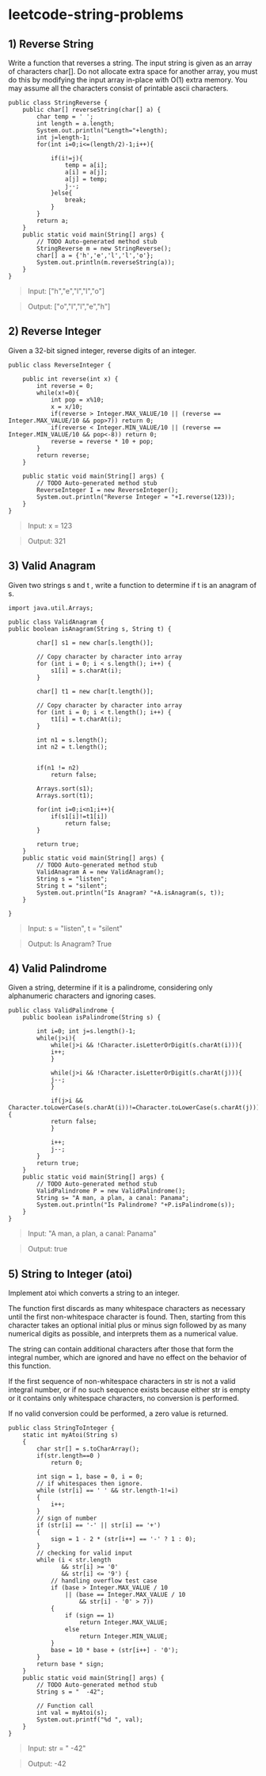 # leetcode-string-problems

## 1)	Reverse String

Write a function that reverses a string. The input string is given as an array of characters char[].
Do not allocate extra space for another array, you must do this by modifying the input array in-place with O(1) extra memory.
You may assume all the characters consist of printable ascii characters.

```
public class StringReverse {
	public char[] reverseString(char[] a) {
        char temp = ' ';
        int length = a.length;
        System.out.println("Length="+length);
        int j=length-1;
        for(int i=0;i<=(length/2)-1;i++){
            
            if(i!=j){
                temp = a[i];
                a[i] = a[j];
                a[j] = temp;
                j--;
            }else{
                break;
            }    
        }
        return a;
    }
	public static void main(String[] args) {
		// TODO Auto-generated method stub
		StringReverse m = new StringReverse();
		char[] a = {'h','e','l','l','o'};
		System.out.println(m.reverseString(a));
	}
}
```

> Input: ["h","e","l","l","o"]

> Output: ["o","l","l","e","h"]

## 2) Reverse Integer

Given a 32-bit signed integer, reverse digits of an integer.

```
public class ReverseInteger {

	public int reverse(int x) {
        int reverse = 0;
        while(x!=0){
            int pop = x%10;
            x = x/10;
            if(reverse > Integer.MAX_VALUE/10 || (reverse == Integer.MAX_VALUE/10 && pop>7)) return 0;
            if(reverse < Integer.MIN_VALUE/10 || (reverse == Integer.MIN_VALUE/10 && pop<-8)) return 0;
            reverse = reverse * 10 + pop;
        }
        return reverse;
    }
	
	public static void main(String[] args) {
		// TODO Auto-generated method stub
		ReverseInteger I = new ReverseInteger();
		System.out.println("Reverse Integer = "+I.reverse(123));
	}
}
```

> Input: x = 123

> Output: 321

## 3) Valid Anagram

Given two strings s and t , write a function to determine if t is an anagram of s.

```
import java.util.Arrays;

public class ValidAnagram {
public boolean isAnagram(String s, String t) {
        
        char[] s1 = new char[s.length()]; 
  
        // Copy character by character into array 
        for (int i = 0; i < s.length(); i++) { 
            s1[i] = s.charAt(i); 
        } 
        
        char[] t1 = new char[t.length()]; 
  
        // Copy character by character into array 
        for (int i = 0; i < t.length(); i++) { 
            t1[i] = t.charAt(i); 
        } 
        
        int n1 = s.length();
        int n2 = t.length();
        
        
        if(n1 != n2)
            return false;
        
        Arrays.sort(s1);
        Arrays.sort(t1);
        
        for(int i=0;i<n1;i++){
            if(s1[i]!=t1[i])
                return false;
        }
        
        return true;
    }
	public static void main(String[] args) {
		// TODO Auto-generated method stub
		ValidAnagram A = new ValidAnagram();
		String s = "listen";
		String t = "silent";
		System.out.println("Is Anagram? "+A.isAnagram(s, t));
	}

}
```

> Input: s = "listen", t = "silent"

> Output: Is Anagram? True

## 4) Valid Palindrome

Given a string, determine if it is a palindrome, considering only alphanumeric characters and ignoring cases.

```
public class ValidPalindrome {
	public boolean isPalindrome(String s) {
		
		int i=0; int j=s.length()-1;
		while(j>i){
			while(j>i && !Character.isLetterOrDigit(s.charAt(i))){
			i++;
			}
			
			while(j>i && !Character.isLetterOrDigit(s.charAt(j))){
			j--;
			}
			
			if(j>i && Character.toLowerCase(s.charAt(i))!=Character.toLowerCase(s.charAt(j))){
			return false;
			}
			
			i++;
			j--;
		}
		return true;
	}
	public static void main(String[] args) {
		// TODO Auto-generated method stub
		ValidPalindrome P = new ValidPalindrome();
		String s= "A man, a plan, a canal: Panama";
		System.out.println("Is Palindrome? "+P.isPalindrome(s));
	}
}
```

> Input: "A man, a plan, a canal: Panama"

> Output: true

## 5) String to Integer (atoi)

Implement atoi which converts a string to an integer.

The function first discards as many whitespace characters as necessary until the first non-whitespace character is found. Then, starting from this character takes an optional initial plus or minus sign followed by as many numerical digits as possible, and interprets them as a numerical value.

The string can contain additional characters after those that form the integral number, which are ignored and have no effect on the behavior of this function.

If the first sequence of non-whitespace characters in str is not a valid integral number, or if no such sequence exists because either str is empty or it contains only whitespace characters, no conversion is performed.

If no valid conversion could be performed, a zero value is returned.

```
public class StringToInteger {
	static int myAtoi(String s)
    {
		char str[] = s.toCharArray();
        if(str.length==0 )
            return 0;
        
        int sign = 1, base = 0, i = 0;
        // if whitespaces then ignore.
        while (str[i] == ' ' && str.length-1!=i)
        {
            i++;
        }
        // sign of number
        if (str[i] == '-' || str[i] == '+')
        {
            sign = 1 - 2 * (str[i++] == '-' ? 1 : 0);
        }
        // checking for valid input
        while (i < str.length 
               && str[i] >= '0'
               && str[i] <= '9') {
            // handling overflow test case
            if (base > Integer.MAX_VALUE / 10
                || (base == Integer.MAX_VALUE / 10
                    && str[i] - '0' > 7)) 
            {
                if (sign == 1)
                    return Integer.MAX_VALUE;
                else
                    return Integer.MIN_VALUE;
            }
            base = 10 * base + (str[i++] - '0');
        }
        return base * sign;
    }
	public static void main(String[] args) {
		// TODO Auto-generated method stub
		String s = "  -42";
	       
        // Function call
        int val = myAtoi(s);
        System.out.printf("%d ", val);
	}
}
```

> Input: str = "   -42"

> Output: -42






